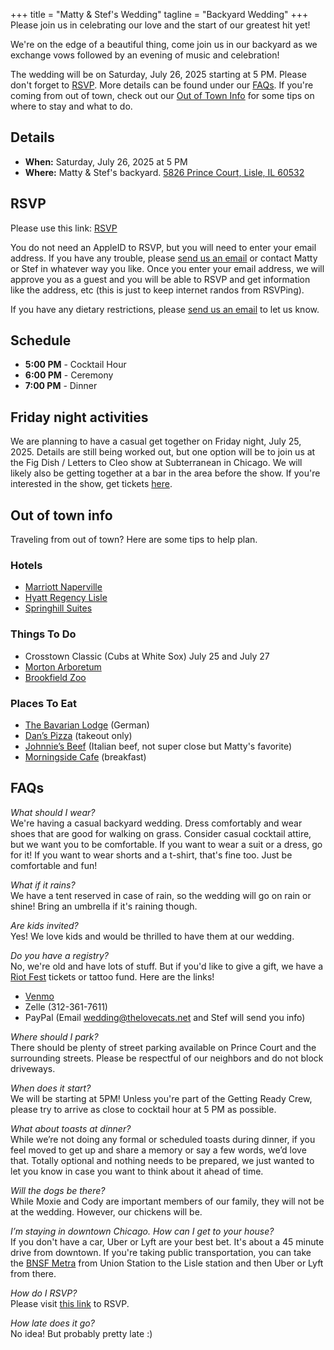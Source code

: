 +++
title = "Matty & Stef's Wedding"
tagline = "Backyard Wedding"
+++
Please join us in celebrating our love and the start of our greatest hit yet!

We're on the edge of a beautiful thing, come join us in our backyard as we exchange vows followed by an evening of music and celebration!

The wedding will be on Saturday, July 26, 2025 starting at 5 PM. Please don't forget to [RSVP](https://www.icloud.com/invites/0e1p9Su9-4w7n00J9n5jVZFfw). More details can be found under our [FAQs](#faqs). If you're coming from out of town, check out our [Out of Town Info](#out-of-town-info) for some tips on where to stay and what to do.

## Details

- **When:** Saturday, July 26, 2025 at 5 PM
- **Where:** Matty & Stef's backyard. [5826 Prince Court, Lisle, IL 60532](https://maps.app.goo.gl/GakLZEtxUhDoJBj59)

## RSVP

Please use this link: [RSVP](/rsvp)

You do not need an AppleID to RSVP, but you will need to enter your email address. If you have any trouble, please [send us an email](mailto:wedding@thelovecats.net) or contact Matty or Stef in whatever way you like. Once you enter your email address, we will approve you as a guest and you will be able to RSVP and get information like the address, etc (this is just to keep internet randos from RSVPing).

If you have any dietary restrictions, please [send us an email](mailto:wedding@thelovecats.net) to let us know.

## Schedule

- **5:00 PM** - Cocktail Hour
- **6:00 PM** - Ceremony
- **7:00 PM** - Dinner

## Friday night activities

We are planning to have a casual get together on Friday night, July 25, 2025. Details are still being worked out, but one option will be to join us at the Fig Dish / Letters to Cleo show at Subterranean in Chicago. We will likely also be getting together at a bar in the area before the show. If you're interested in the show, get tickets [here](https://www.seetickets.us/event/letters-to-cleo/647014).

## Out of town info

Traveling from out of town? Here are some tips to help plan.

### Hotels

- [Marriott Naperville](https://www.marriott.com/en-us/hotels/chimn-chicago-marriott-naperville/overview/)
- [Hyatt Regency Lisle](https://www.hyatt.com/hyatt-regency/en-US/lisle-hyatt-regency-lisle-near-naperville)
- [Springhill Suites](https://www.marriott.com/en-us/hotels/chiwr-springhill-suites-chicago-naperville-warrenville/overview/)

### Things To Do

- Crosstown Classic (Cubs at White Sox) July 25 and July 27
- [Morton Arboretum](https://mortonarb.org/)
- [Brookfield Zoo](https://www.brookfieldzoo.org/)

### Places To Eat

- [The Bavarian Lodge](https://bavarian-lodge.com/) (German)
- [Dan’s Pizza](https://www.danspizza.net/) (takeout only)
- [Johnnie’s Beef](https://g.co/kgs/zZVx4qe) (Italian beef, not super close but Matty's favorite)
- [Morningside Cafe](https://www.morningsidelisle.com/) (breakfast)

## FAQs

*What should I wear?*<br>
We're having a casual backyard wedding. Dress comfortably and wear shoes that are good for walking on grass. Consider casual cocktail attire, but we want you to be comfortable. If you want to wear a suit or a dress, go for it! If you want to wear shorts and a t-shirt, that's fine too. Just be comfortable and fun!

*What if it rains?*<br>
We have a tent reserved in case of rain, so the wedding will go on rain or shine! Bring an umbrella if it's raining though.

*Are kids invited?*<br>
Yes! We love kids and would be thrilled to have them at our wedding.

*Do you have a registry?*<br>
No, we're old and have lots of stuff. But if you'd like to give a gift, we have a [Riot Fest](https://riotfest.org/) tickets or tattoo fund.
Here are the links!
- [Venmo](https://venmo.com/u/Matt-Stratton-4)
- Zelle (312-361-7611)
- PayPal (Email wedding@thelovecats.net and Stef will send you info)

*Where should I park?*<br>
There should be plenty of street parking available on Prince Court and the surrounding streets. Please be respectful of our neighbors and do not block driveways.

*When does it start?*<br>
We will be starting at 5PM! Unless you're part of the Getting Ready Crew, please try to arrive as close to cocktail hour at 5 PM as possible.

*What about toasts at dinner?*<br>
While we’re not doing any formal or scheduled toasts during dinner, if you feel moved to get up and share a memory or say a few words, we’d love that. Totally optional and nothing needs to be prepared, we just wanted to let you know in case you want to think about it ahead of time.

*Will the dogs be there?*<br>
While Moxie and Cody are important members of our family, they will not be at the wedding. However, our chickens will be.

*I’m staying in downtown Chicago. How can I get to your house?*<br>
If you don't have a car, Uber or Lyft are your best bet. It's about a 45 minute drive from downtown. If you're taking public transportation, you can take the [BNSF Metra](https://ridertools.metrarail.com/maps-schedules/train-lines/BNSF) from Union Station to the Lisle station and then Uber or Lyft from there.

*How do I RSVP?*<br>
Please visit [this link](/rsvp) to RSVP.

*How late does it go?*<br>
No idea! But probably pretty late :)

